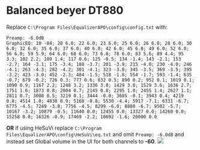 # Balanced beyer DT880
Replace `C:\Program Files\EqualizerAPO\config\config.txt` with:
```
Preamp: -6.0dB
GraphicEQ: 10 -84; 20 6.0; 22 6.0; 23 6.0; 25 6.0; 26 6.0; 28 6.0; 30 6.0; 32 6.0; 35 6.0; 37 6.0; 40 6.0; 42 6.0; 45 6.0; 49 6.0; 52 6.0; 56 6.0; 59 5.9; 64 6.0; 68 6.0; 73 6.0; 78 6.0; 83 5.6; 89 4.4; 95 3.3; 102 2.2; 109 1.4; 117 0.6; 125 -0.5; 134 -1.4; 143 -2.1; 153 -2.7; 164 -3.1; 175 -3.4; 188 -3.7; 201 -3.9; 215 -4.0; 230 -4.0; 246 -4.1; 263 -4.3; 282 -4.2; 301 -4.1; 323 -3.8; 345 -3.5; 369 -3.5; 395 -3.2; 423 -3.0; 452 -2.3; 484 -1.5; 518 -1.8; 554 -1.7; 593 -1.4; 635 -0.7; 679 -0.2; 726 0.3; 777 0.6; 832 0.5; 890 0.2; 952 0.1; 1019 0.1; 1090 0.9; 1167 2.2; 1248 3.2; 1336 3.8; 1429 3.8; 1529 3.6; 1636 2.7; 1751 1.6; 1873 0.8; 2004 0.7; 2145 0.8; 2295 1.0; 2455 1.4; 2627 1.1; 2811 0.7; 3008 0.5; 3219 0.1; 3444 -0.0; 3685 -0.1; 3943 0.4; 4219 0.8; 4514 1.0; 4830 0.9; 5168 -0.8; 5530 -4.4; 5917 -7.1; 6331 -6.7; 6775 -4.5; 7249 -3.8; 7756 -4.5; 8299 -6.0; 8880 -6.7; 9502 -5.7; 10167 -3.2; 10879 -0.5; 11640 0.0; 12455 0.0; 13327 0.0; 14260 0.0; 15258 0.0; 16326 -0.9; 17469 -2.2; 18692 -1.6; 20000 0.0
```
**OR** if using HeSuVi replace `C:\Program Files\EqualizerAPO\config\HeSuVi\eq.txt` and omit `Preamp: -6.0dB` and instead set Global volume in the UI for both channels to **-60**.
![](https://raw.githubusercontent.com/jaakkopasanen/AutoEq/master/results/Sonoma%20Model%20One/headphoncecom/onear/Balanced%20beyer%20DT880/Balanced%20beyer%20DT880.png)